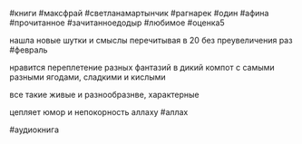 #книги #максфрай #светланамартынчик #рагнарек
#один #афина #прочитанное #зачитанноедодыр
#любимое #оценка5 

нашла новые шутки и смыслы перечитывая в 20 без преувеличения раз #февраль 

нравится переплетение разных фантазий в дикий компот с самыми разными ягодами,  сладкими и кислыми

все такие живые и разнообразнве, характерные

цепляет юмор и непокорность аллаху
#аллах

#аудиокнига